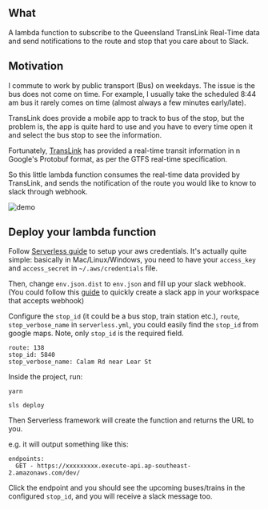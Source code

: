 ## What

A lambda function to subscribe to the Queensland TransLink Real-Time data and send notifications to the route and stop that you care about to Slack.

## Motivation

I commute to work by public transport (Bus) on weekdays. The issue is the bus does not come on time. For example, I usually take the scheduled 8:44 am bus it rarely comes on time (almost always a few minutes early/late).

TransLink does provide a mobile app to track to bus of the stop, but the problem is, the app is quite hard to use and you have to every time open it and select the bus stop to see the information.

Fortunately, [TransLink](https://gtfsrt.api.translink.com.au/) has provided a real-time transit information in n Google's Protobuf format, as per the GTFS real-time specification.

So this little lambda function consumes the real-time data provided by TransLink, and sends the notification of the route you would like to know to slack through webhook.

![demo](https://lh3.googleusercontent.com/mcu4fKfM1We5oKwpr3hap8HFHmwyAXnUZ2Kx1kLsInCI0OvAPvlnbw0Fy7Bkd0VHPK-9HeLERjobx0WCacTBA2FeJ7E6oEvWIQ3ZnWtzPYFmuEpoX5P4r6ovV8EOeYsqEhib_PWH6BE=w375-h812-no)

## Deploy your lambda function

Follow [Serverless guide](https://serverless.com/framework/docs/providers/aws/guide/credentials/) to setup your aws credentials. It's actually quite simple: basically in Mac/Linux/Windows, you need to have your `access_key` and `access_secret` in `~/.aws/credentials` file.

Then, change `env.json.dist` to `env.json` and fill up your slack webhook. (You could follow this [guide](https://api.slack.com/slack-apps) to quickly create a slack app in your workspace that accepts webhook)

Configure the `stop_id` (it could be a bus stop, train station etc.), `route`, `stop_verbose_name` in `serverless.yml`, you could easily find the `stop_id` from google maps. Note, only `stop_id` is the required field.

```
route: 138
stop_id: 5840
stop_verbose_name: Calam Rd near Lear St
```

Inside the project, run:
```
yarn

sls deploy
```

Then Serverless framework will create the function and returns the URL to you. 

e.g. it will output something like this:

```
endpoints:
  GET - https://xxxxxxxxx.execute-api.ap-southeast-2.amazonaws.com/dev/
```

Click the endpoint and you should see the upcoming buses/trains in the configured `stop_id`, and you will receive a slack message too.

